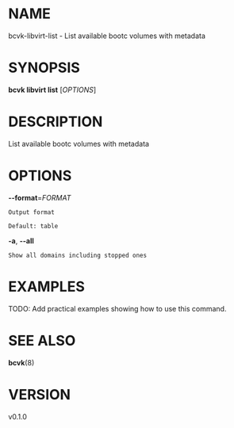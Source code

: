 # NAME

bcvk-libvirt-list - List available bootc volumes with metadata

# SYNOPSIS

**bcvk libvirt list** [*OPTIONS*]

# DESCRIPTION

List available bootc volumes with metadata

# OPTIONS

<!-- BEGIN GENERATED OPTIONS -->
**--format**=*FORMAT*

    Output format

    Default: table

**-a**, **--all**

    Show all domains including stopped ones

<!-- END GENERATED OPTIONS -->

# EXAMPLES

TODO: Add practical examples showing how to use this command.

# SEE ALSO

**bcvk**(8)

# VERSION

v0.1.0

